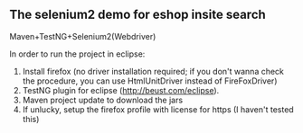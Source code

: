 The selenium2 demo for eshop insite search
----------------------
Maven+TestNG+Selenium2(Webdriver)  
  
In order to run the project in eclipse:  
1. Install firefox (no driver installation required; if you don't wanna check the procedure, you can use HtmlUnitDriver instead of FireFoxDriver)  
2. TestNG plugin for eclipse (http://beust.com/eclipse).  
3. Maven project update to download the jars  
4. If unlucky, setup the firefox profile with license for https (I haven't tested this)  
